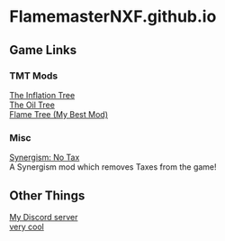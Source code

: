 # FlamemasterNXF.github.io
## Game Links
### TMT Mods
[The Inflation Tree](https://flamemasternxf.github.io/The-Inflation-Tree/) <br>
[The Oil Tree](https://flamemasternxf.github.io/the-oil-tree/) <br>
[Flame Tree (My Best Mod)](https://flamemasternxf.github.io/Flame-Tree/) <br>
### Misc
[Synergism: No Tax](https://flamemasternxf.github.io/Synergism-NoTax/) <br>
A Synergism mod which removes Taxes from the game!
## Other Things
[My Discord server](https://discord.gg/Js93DSjBAY) <br> 
[very cool](https://www.reddit.com/r/trollface/comments/njhi15/troll_walk_4k_ultra_hd/?utm_source=share&utm_medium=web2x&context=3) <br>
